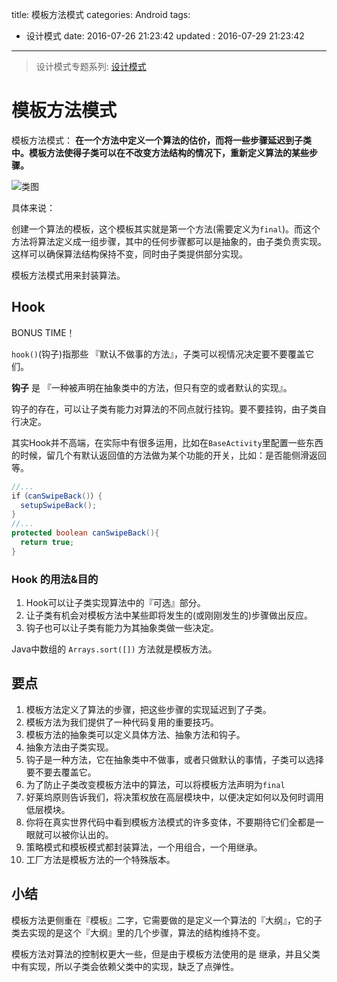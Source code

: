 title: 模板方法模式
categories: Android
tags:
  - 设计模式
date: 2016-07-26 21:23:42
updated : 2016-07-29 21:23:42
---


> 设计模式专题系列: [设计模式](http://yifeiyuan.me/2016/07/20/design-patterns/)


# 模板方法模式

模板方法模式： **在一个方法中定义一个算法的估价，而将一些步骤延迟到子类中。模板方法使得子类可以在不改变方法结构的情况下，重新定义算法的某些步骤。**  


![类图](http://ww4.sinaimg.cn/large/98900c07jw1f61gfmlicej20s40p2ae6.jpg)


具体来说：

创建一个算法的模板，这个模板其实就是第一个方法(需要定义为`final`)。而这个方法将算法定义成一组步骤，其中的任何步骤都可以是抽象的，由子类负责实现。这样可以确保算法结构保持不变，同时由子类提供部分实现。  

<!-- more -->


模板方法模式用来封装算法。


## Hook

BONUS TIME！  

`hook()`(钩子)指那些 『默认不做事的方法』，子类可以视情况决定要不要覆盖它们。  

**钩子** 是 『一种被声明在抽象类中的方法，但只有空的或者默认的实现』。

钩子的存在，可以让子类有能力对算法的不同点就行挂钩。要不要挂钩，由子类自行决定。  

其实Hook并不高端，在实际中有很多运用，比如在`BaseActivity`里配置一些东西的时候，留几个有默认返回值的方法做为某个功能的开关，比如：是否能侧滑返回等。  


```java
//...
if（canSwipeBack()）{
  setupSwipeBack();
}
//...
protected boolean canSwipeBack(){
  return true;
}
```

### Hook 的用法&目的

1. Hook可以让子类实现算法中的『可选』部分。  
2. 让子类有机会对模板方法中某些即将发生的(或刚刚发生的)步骤做出反应。    
3. 钩子也可以让子类有能力为其抽象类做一些决定。  



Java中数组的 `Arrays.sort([])` 方法就是模板方法。  

## 要点

1. 模板方法定义了算法的步骤，把这些步骤的实现延迟到了子类。  
2. 模板方法为我们提供了一种代码复用的重要技巧。  
3. 模板方法的抽象类可以定义具体方法、抽象方法和钩子。  
4. 抽象方法由子类实现。  
5. 钩子是一种方法，它在抽象类中不做事，或者只做默认的事情，子类可以选择要不要去覆盖它。
6. 为了防止子类改变模板方法中的算法，可以将模板方法声明为`final`
7. 好莱坞原则告诉我们，将决策权放在高层模块中，以便决定如何以及何时调用低层模块。  
8. 你将在真实世界代码中看到模板方法模式的许多变体，不要期待它们全都是一眼就可以被你认出的。
9. 策略模式和模板模式都封装算法，一个用组合，一个用继承。  
10. 工厂方法是模板方法的一个特殊版本。  

## 小结

模板方法更侧重在『模板』二字，它需要做的是定义一个算法的『大纲』，它的子类去实现的是这个『大纲』里的几个步骤，算法的结构维持不变。  

模板方法对算法的控制权更大一些，但是由于模板方法使用的是 继承，并且父类中有实现，所以子类会依赖父类中的实现，缺乏了点弹性。  

